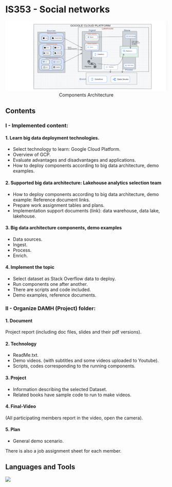 # IS353 - Social networks

<div align="center">
<img src="Project/GCP_ComponentsArchitectureDiagram.png" alt="Components Architecture""/>
</div>

<div align="center">
  Components Architecture
</div>

## Contents

### I - Implemented content:
#### 1. Learn big data deployment technologies.
  + Select technology to learn: Google Cloud Platform.
  + Overview of GCP.
  + Evaluate advantages and disadvantages and applications.
  + How to deploy components according to big data architecture, demo examples.

#### 2. Supported big data architecture: Lakehouse analytics selection team
  + How to deploy components according to big data architecture, demo example: Reference document links.
  + Prepare work assignment tables and plans.
  + Implementation support documents (link): data warehouse, data lake, lakehouse.

#### 3. Big data architecture components, demo examples
  + Data sources.
  + Ingest.
  + Process.
  + Enrich.

#### 4. Implement the topic
  + Select dataset as Stack Overflow data to deploy.
  + Run components one after another.
  + There are scripts and code included.
  + Demo examples, reference documents.



### II - Organize DAMH (Project) folder:
#### 1. Document
Project report (including doc files, slides and their pdf versions).

#### 2. Technology
  + ReadMe.txt.
  + Demo videos. (with subtitles and some videos uploaded to Youtube).
  + Scripts, codes corresponding to the running components.

#### 3. Project
  + Information describing the selected Dataset.
  + Related books have sample code to run to make videos.

#### 4. Final-Video 
(All participating members report in the video, open the camera).

#### 5. Plan 
  + General demo scenario.

There is also a job assignment sheet for each member.

## Languages and Tools
<a href="https://skillicons.dev">
<img src="https://skillicons.dev/icons?i=gcp,&perline=10" />
</a>
